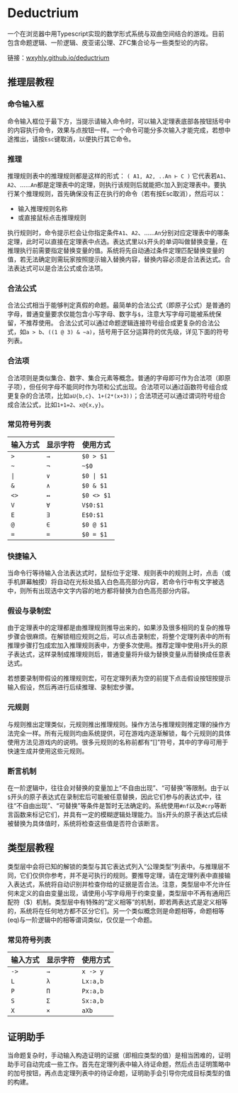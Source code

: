 # Deductrium

一个在浏览器中用Typescript实现的数学形式系统与双曲空间结合的游戏。目前包含命题逻辑、一阶逻辑、皮亚诺公理、ZFC集合论与一些类型论的内容。

链接：[wxyhly.github.io/deductrium](https://wxyhly.github.io/deductrium/)

## 推理层教程

### 命令输入框
命令输入框位于最下方，当提示请输入命令时，可以输入定理表底部各按钮括号中的内容执行命令，效果与点按钮一样。一个命令可能分多次输入才能完成，若想中途推出，请按`Esc`键取消，以便执行其它命令。
### 推理
推理规则表中的推理规则都是这样的形式：
`( A1, A2, ..An ⊢ C )`
它代表若`A1`、`A2`、……`An`都是定理表中的定理，则执行该规则后就能把`C`加入到定理表中。要执行某个推理规则，首先确保没有正在执行的命令（若有按Esc取消），然后可以：
- 输入推理规则名称
- 或直接鼠标点击推理规则

执行规则时，命令提示栏会让你指定条件`A1`、`A2`、……`An`分别对应定理表中的哪条定理，此时可以直接在定理表中点选。表达式里以`$`开头的单词叫做替换变量，在推理执行前需要指定替换变量的值。系统将先自动通过条件定理匹配替换变量的值，若无法确定则需玩家按照提示输入替换内容，替换内容必须是合法表达式。合法表达式可以是合法公式或合法项。
### 合法公式
合法公式相当于能够判定真假的命题。最简单的合法公式（即原子公式）是普通的字母，普通变量要求仅能包含小写字母、数字与`$`，注意大写字母可能被系统保留，不推荐使用。
合法公式可以通过命题逻辑连接符号组合成更复杂的合法公式，如`a > b`、`((1 @ 3) & ~a)`，括号用于区分运算符的优先级，详见下面的符号列表。
### 合法项
合法项则是类似集合、数字、集合元素等概念。普通的字母即可作为合法项（即原子项），但任何字母不能同时作为项和公式出现。合法项可以通过函数符号组合成更复杂的合法项，比如`aU{b,c}`、`1+(2*(x+3))`；合法项还可以通过谓词符号组合成合法公式，比如`1+1=2`、`x@{x,y}`。
### 常见符号列表    
|输入方式|显示字符|使用方式|
|---|---|---|
|`>`|`→`|`$0 > $1`|
|`~`|`¬`|`~$0`|
|`\|`|`∨`|`$0 \| $1`|
|`&`|`∧`|`$0 & $1`|
|`<>`|`↔`|`$0 <> $1`|
|`V`|`∀`|`V$0:$1`|
|`E`|`∃`|`E$0:$1`|
|`@`|`∈`|`$0 @ $1`|
|`=`|`=`|`$0 = $1`|
### 快捷输入
当命令行等待输入合法表达式时，鼠标位于定理、规则表中的规则上时，点击（或手机屏幕触摸）将自动在光标处插入白色高亮部分内容，若命令行中有文字被选中，则所有出现选中文字内容的地方都将替换为白色高亮部分内容。
### 假设与录制宏
由于定理表中的定理都是由推理规则推导出来的，如果涉及很多相同的复杂的推导步骤会很麻烦。在解锁相应规则之后，可以点击录制宏，将整个定理列表中的所有推理步骤打包成宏加入推理规则表中，方便多次使用。推荐定理中使用`$`开头的原子表达式，这样录制成推理规则后，普通变量将升级为替换变量从而替换成任意表达式。

若想要录制带假设的推理规则宏，可在定理列表为空的前提下点击假设按钮按提示输入假设，然后再进行后续推理、录制宏步骤。
### 元规则
与规则推出定理类似，元规则推出推理规则。操作方法与推理规则推定理的操作方法完全一样。所有元规则均由系统提供，可在游戏内逐渐解锁，每个元规则的具体使用方法见游戏内的说明。很多元规则的名称前都有“[]”符号，其中的字母可用于快速生成并使用这些元规则。
### 断言机制
在一阶逻辑中，往往会对替换的变量加上“不自由出现”、“可替换”等限制。由于以`$`开头的原子表达式在录制宏后可能被任意替换，因此它们参与的表达式中，往往“不自由出现”、“可替换”等条件是暂时无法确定的。系统使用`#nf`以及`#crp`等断言函数来标记它们，并具有一定的模糊逻辑处理能力。当`$`开头的原子表达式后续被替换为具体值时，系统将检查这些值是否符合该断言。

## 类型层教程
类型层中会将已知的解锁的类型与其它表达式列入“公理类型”列表中。与推理层不同，它们仅供你参考，并不是可执行的规则。要推导定理，请在定理列表中直接输入表达式，系统将自动识别并检查你给的证据是否合法。注意，类型层中不允许任何未定义的自由变量出现，请使用小写字母用于约束变量，类型层中不再有通用匹配符（$）机制。类型层中有特殊的“定义相等”的机制，即若两表达式是定义相等的，系统将在任何地方都不区分它们。另一个类似概念则是命题相等，命题相等(eq)与一阶逻辑中的相等谓词类似，仅仅是一个命题。
### 常见符号列表    
|输入方式|显示字符|使用方式|
|---|---|---|
|`->`|`→`|`x -> y`|
|`L`|`λ`|`Lx:a,b`|
|`P`|`Π`|`Px:a,b`|
|`S`|`Σ`|`Sx:a,b`|
|`X`|`×`|`aXb`|
## 证明助手
当命题复杂时，手动输入构造证明的证据（即相应类型的值）是相当困难的，证明助手可自动完成一些工作。首先在定理列表中输入待证命题，然后点击证明策略中的加号按钮，再点击定理列表中的待证命题，证明助手会引导你完成目标类型的值的构建。